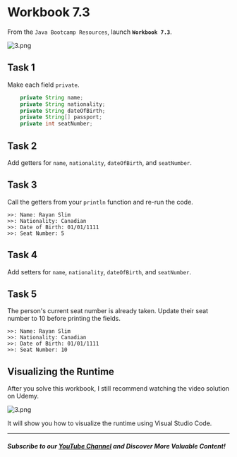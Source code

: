 # Workbook 7.3

From the `Java Bootcamp Resources`, launch **`Workbook 7.3`**.

![3.png](https://firebasestorage.googleapis.com/v0/b/learnthepart-75aed.appspot.com/o/images%2F04137a44-15c0-42c5-888d-e4643be3b19b?alt=media&token=f5673255-13e3-4eb7-b7ad-5121aa7b3ba5)

## Task 1

Make each field `private`.

```java
    private String name;
    private String nationality;
    private String dateOfBirth;
    private String[] passport;
    private int seatNumber;
```

## **Task 2**

Add getters for `name`, `nationality`, `dateOfBirth`, and `seatNumber`.

## **Task 3**

Call the getters from your `println` function and re-run the code.

```
>>﻿: Name: Rayan Slim
>>﻿: Nationality: Canadi﻿an
>>: Date of Birth: 01/0﻿1/1111
>>﻿: Seat Number: 5
```

## **Task 4**

Add setters for `name`, `nationality`, `dateOfBirth`, and `seatNumber`.

## **Task 5**

The person's current seat number is already taken. Update their seat number to 10 before printing the fields.

```
>>﻿: Name: Rayan Slim
>>﻿: Nationality: Canadian
>>﻿: Date of Birth: 01﻿/﻿01﻿/﻿1111
>>﻿: Seat Number: 10
```

## Visualizing the Runtime

After you solve this workbook, I still recommend watching the video solution on Udemy.

![3.png](https://firebasestorage.googleapis.com/v0/b/learnthepart-75aed.appspot.com/o/images%2F0c48534d-d2fe-43f7-83d2-75551024523a?alt=media&token=0e4ca742-0cb0-40a8-9888-d21505b64c11)

It will show you how to visualize the runtime using Visual Studio Code.

----------

##### Subscribe to our [YouTube Channel](https://www.youtube.com/@RayanSlim087?sub_confirmation=1) and Discover More Valuable Content!